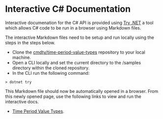 # Interactive C# Documentation

Interactive documenation for the C# API is provided using [Try .NET](https://dotnet.microsoft.com/platform/try-dotnet) 
a tool which allows C# code to be run in a browser using Markdown files.

The interactive Markdown files need to be setup and run locally using the steps in the steps below.

* Clone the [cmdty/time-period-value-types](https://github.com/cmdty/time-period-value-types) repository to your local machine.
* Open a CLI locally and set the current directory to the /samples directory within the cloned repository.
* In the CLI run the following command:
```
> dotnet try
```

This Markdown file should now be automatically opened in a browser. From this newly opened page, use the following links to view and run the interactive docs.
* [Time Period Value Types](TimePeriodValueTypes.md).
